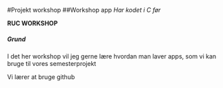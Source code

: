 #Projekt workshop
##Workshop app
*Har kodet i C før*

**RUC WORKSHOP**

#####  Grund
I det her workshop vil jeg gerne lære hvordan man laver apps, 
som vi kan bruge til vores semesterprojekt

Vi lærer at bruge github
